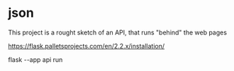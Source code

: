 # json
This project is a rought sketch of an API, that runs "behind" the web pages


https://flask.palletsprojects.com/en/2.2.x/installation/

flask --app api run